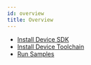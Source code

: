 ```yaml
---
id: overview
title: Overview
---
```


- [Install Device SDK](/docs/guides/device-sdk/install-device-sdk)
- [Install Device Toolchain](/docs/guides/device-sdk/install-device-toolchain)
- [Run Samples](/docs/guides/device-sdk/run-sample)
